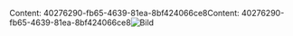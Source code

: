 <span data-ttu-id="a8aee-101">Content: 40276290-fb65-4639-81ea-8bf424066ce8</span><span class="sxs-lookup"><span data-stu-id="a8aee-101">Content: 40276290-fb65-4639-81ea-8bf424066ce8</span></span>![Bild](81ea9d74-6154-40c3-8f9e-2ea7bbc9a273.png)
